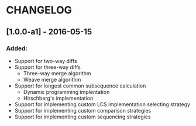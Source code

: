 # CHANGELOG

## [1.0.0-a1] - 2016-05-15
### Added:
- Support for two-way diffs
- Support for three-way diffs
	- Three-way merge algorithm
	- Weave merge algorithm
- Support for longest common subsequence calculation
	- Dynamic programming implentation
	- Hirschberg's implementation
- Support for implementing custom LCS implementation selecting strategy
- Support for implementing custom comparison strategies
- Support for implementing custom sequencing strategies
